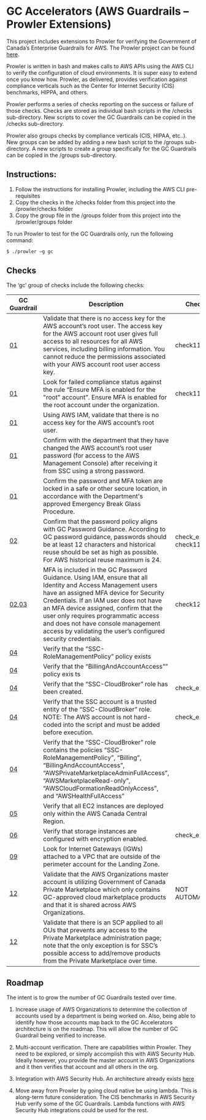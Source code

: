 # GC Accelerators (AWS Guardrails – Prowler Extensions)

This project includes extensions to Prowler for verifying the Government of Canada’s Enterprise Guardrails for AWS. The Prowler project can be found [here](https://github.com/toniblyx/prowler).

Prowler is written in bash and makes calls to AWS APIs using the AWS CLI to verify the configuration of cloud environments. It is super easy to extend once you know how. Prowler, as delivered, provides verification against compliance verticals such as the Center for Internet Security (CIS) benchmarks, HIPPA, and others. 

Prowler performs a series of checks reporting on the success or failure of those checks. Checks are stored as individual bash scripts in the /checks sub-directory. New scripts to cover the GC Guardrails can be copied in the /checks sub-directory. 

Prowler also groups checks by compliance verticals (CIS, HIPAA, etc..). New groups can be added by adding a new bash script to the /groups sub-directory. A new scripts to create a group specifically for the GC Guardrails can be copied in the /groups sub-directory. 

## Instructions:
1. Follow the instructions for installing Prowler, including the AWS CLI pre-requisites
2. Copy the checks in the /checks folder from this project into the /prowler/checks folder
3. Copy the group file in the /groups folder from this project into the /prowler/groups folder

To run Prowler to test for the GC Guardrails only, run the following command:


```sh
$ ./prowler –g gc
```

## Checks
The ‘gc’ group of checks include the following checks:

| GC Guardrail | Description | Check File |
| ------ | ------ | ------ |
| [01](https://github.com/canada-ca/cloud-guardrails/blob/master/EN/01_Protect-Root-Account.md) | Validate that there is no access key for the AWS account’s root user. The access key for the AWS account root user gives full access to all resources for all AWS services, including billing information. You cannot reduce the permissions associated with your AWS account root user access key.  | check112  |
| [01](https://github.com/canada-ca/cloud-guardrails/blob/master/EN/01_Protect-Root-Account.md) | Look for failed compliance status against the rule “Ensure MFA is enabled for the "root" account”.  Ensure MFA is enabled for the root account under the organization.  | check113 |
| [01](https://github.com/canada-ca/cloud-guardrails/blob/master/EN/01_Protect-Root-Account.md) | Using AWS IAM, validate that there is no access key for the AWS account’s root user. |  |
| [01](https://github.com/canada-ca/cloud-guardrails/blob/master/EN/01_Protect-Root-Account.md) | Confirm with the department that they have changed the AWS account’s root user password (for access to the AWS Management Console) after receiving it from SSC using a strong password. |  |
| [01](https://github.com/canada-ca/cloud-guardrails/blob/master/EN/01_Protect-Root-Account.md) | Confirm the password and MFA token are locked in a safe or other secure location, in accordance with the Department's approved Emergency Break Glass Procedure. |  |
| [02](https://github.com/canada-ca/cloud-guardrails/blob/master/EN/02_Management-Admin-Privileges.md) | Confirm that the password policy aligns with GC Password Guidance. According to GC password guidance, passwords should be at least 12 characters and historical reuse should be set as high as possible. For AWS historical reuse maximum is 24.| check_extragc32, check110  |
| [02](https://github.com/canada-ca/cloud-guardrails/blob/master/EN/02_Management-Admin-Privileges.md),[03](https://github.com/canada-ca/cloud-guardrails/blob/master/EN/02_Management-Admin-Privileges.md)| MFA is included in the GC Password Guidance. Using IAM, ensure that all Identity and Access Management users have an assigned MFA device for Security Credentials. If an IAM user does not have an MFA device assigned, confirm that the user only requires programmatic access and does not have console management access by validating the user’s configured security credentials.| check12 |
| [04](https://github.com/canada-ca/cloud-guardrails/blob/master/EN/04_Enterprise-Monitoring-Accounts.md)| Verify that the “SSC-RoleManagementPolicy” policy exists |  |
| [04](https://github.com/canada-ca/cloud-guardrails/blob/master/EN/04_Enterprise-Monitoring-Accounts.md)|Verify that the “BillingAndAccountAccess”” policy exis ts |  |
| [04](https://github.com/canada-ca/cloud-guardrails/blob/master/EN/04_Enterprise-Monitoring-Accounts.md)| Verify that the “SSC-CloudBroker” role has been created. | check_extragc62 |
| [04](https://github.com/canada-ca/cloud-guardrails/blob/master/EN/04_Enterprise-Monitoring-Accounts.md)|  Verify that the SSC account is a trusted entity of the “SSC-CloudBroker” role. NOTE: The AWS account is not hard-coded into the script and must be added before execution. | check_extragc63 |
| [04](https://github.com/canada-ca/cloud-guardrails/blob/master/EN/04_Enterprise-Monitoring-Accounts.md)| Verify that the “SSC-CloudBroker” role contains the policies “SSC-RoleManagementPolicy”, “Billing”, “BillingAndAccountAccess”, “AWSPrivateMarketplaceAdminFullAccess”, “AWSMarketplaceRead-only”, “AWSCloudFormationReadOnlyAccess”, and “AWSHealthFullAccess” |  |
| [05](https://github.com/canada-ca/cloud-guardrails/blob/master/EN/05_Data-Location.md)| Verify that all EC2 instances are deployed only within the AWS Canada Central Region. |  |
| [06](https://github.com/canada-ca/cloud-guardrails/blob/master/EN/06_Protect-Data-at-Rest.md)| Verify that storage instances are configured with encryption enabled. | check_extra729 |
| [09](https://github.com/canada-ca/cloud-guardrails/blob/master/EN/09_Network-Security-Services.md)| Look for Internet Gateways (IGWs) attached to a VPC that are outside of the perimeter account for the Landing Zone. | |
| [12](https://github.com/canada-ca/cloud-guardrails/blob/master/EN/12_Cloud-Marketplace-Config.md)| Validate that the AWS Organizations master account is utilizing Government of Canada Private Marketplace which only contains GC-approved cloud marketplace products and that it is shared across AWS Organizations.  | NOT AUTOMATED |
| [12](https://github.com/canada-ca/cloud-guardrails/blob/master/EN/12_Cloud-Marketplace-Config.md)| Validate that there is an SCP applied to all OUs that prevents any access to the Private Marketplace administration page; note that the only exception is for SSC’s possible access to add/remove products from the Private Marketplace over time. |  |


## Roadmap
The intent is to grow the number of GC Guardrails tested over time. 
1.	Increase usage of AWS Organizations to determine the collection of accounts used by a department is being worked on. Also, being able to identify how those accounts map back to the GC Accelerators architecture is on the roadmap. This will allow the number of GC Guardrail being verified to increase.

2.	Multi-account verification. There are capabilities within Prowler. They need to be explored, or simply accomplish this with AWS Security Hub. Ideally however, you provide the master account in AWS Organizations and it then verifies that account and all others in the org.

3.	Integration with AWS Security Hub. An architecture already exists [here](https://aws.amazon.com/blogs/security/use-aws-fargate-prowler-send-security-configuration-findings-about-aws-services-security-hub/)

4.	Move away from Prowler by going cloud native be using lambda. This is along-term future consideration. The CIS benchmarks in AWS Security Hub verify some of the GC Guardrails. Lambda functions with AWS Security Hub integrations could be used for the rest.


